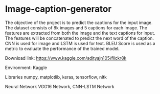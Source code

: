 # Image-caption-generator
The objective of the project is to predict the captions for the input image. The dataset consists of 8k images and 5 captions for each image. The features are extracted from both the image and the text captions for input. The features will be concatenated to predict the next word of the caption. CNN is used for image and LSTM is used for text. BLEU Score is used as a metric to evaluate the performance of the trained model.

Download link: https://www.kaggle.com/adityajn105/flickr8k

Environment: Kaggle

Libraries
numpy,
matplotlib,
keras,
tensorflow,
nltk



Neural Network
VGG16 Network,
CNN-LSTM Network
